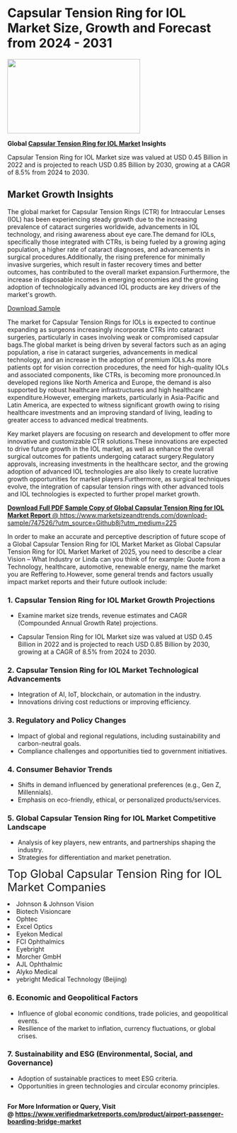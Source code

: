 <H1>Capsular Tension Ring for IOL Market Size, Growth and Forecast from 2024 - 2031</H1><img class="aligncenter size-medium wp-image-584254" src="https://thirdeyenews.in/wp-content/uploads/2024/09/Global-Market-Research-300x168.jpeg" alt="" width="300" height="168" /><p><strong>Global&nbsp;<a href="https://www.marketsizeandtrends.com/download-sample/747526/?utm_source=Github8j?utm_medium=225">Capsular Tension Ring for IOL Market</a> Insights</strong></p><p>Capsular Tension Ring for IOL Market size was valued at USD 0.45 Billion in 2022 and is projected to reach USD 0.85 Billion by 2030, growing at a CAGR of 8.5% from 2024 to 2030.</p><p><h2>Market Growth Insights</h2> <p>The global market for Capsular Tension Rings (CTR) for Intraocular Lenses (IOL) has been experiencing steady growth due to the increasing prevalence of cataract surgeries worldwide, advancements in IOL technology, and rising awareness about eye care.The demand for IOLs, specifically those integrated with CTRs, is being fueled by a growing aging population, a higher rate of cataract diagnoses, and advancements in surgical procedures.Additionally, the rising preference for minimally invasive surgeries, which result in faster recovery times and better outcomes, has contributed to the overall market expansion.Furthermore, the increase in disposable incomes in emerging economies and the growing adoption of technologically advanced IOL products are key drivers of the market's growth.</p> <p><a href="download_sample_link_here">Download Sample</a></p> <p>The market for Capsular Tension Rings for IOLs is expected to continue expanding as surgeons increasingly incorporate CTRs into cataract surgeries, particularly in cases involving weak or compromised capsular bags.The global market is being driven by several factors such as an aging population, a rise in cataract surgeries, advancements in medical technology, and an increase in the adoption of premium IOLs.As more patients opt for vision correction procedures, the need for high-quality IOLs and associated components, like CTRs, is becoming more pronounced.In developed regions like North America and Europe, the demand is also supported by robust healthcare infrastructures and high healthcare expenditure.However, emerging markets, particularly in Asia-Pacific and Latin America, are expected to witness significant growth owing to rising healthcare investments and an improving standard of living, leading to greater access to advanced medical treatments.</p> <p>Key market players are focusing on research and development to offer more innovative and customizable CTR solutions.These innovations are expected to drive future growth in the IOL market, as well as enhance the overall surgical outcomes for patients undergoing cataract surgery.Regulatory approvals, increasing investments in the healthcare sector, and the growing adoption of advanced IOL technologies are also likely to create lucrative growth opportunities for market players.Furthermore, as surgical techniques evolve, the integration of capsular tension rings with other advanced tools and IOL technologies is expected to further propel market growth.</p> <p><a href="get_more_link_here"></p><p><span class=""><strong>Download Full PDF Sample Copy of Global Capsular Tension Ring for IOL Market Report</strong> @ <a href="https://www.marketsizeandtrends.com/download-sample/747526/?utm_source=Github8j?utm_medium=225" target="_blank">https://www.marketsizeandtrends.com/download-sample/747526/?utm_source=Github8j?utm_medium=225</a></span></p><p>In order to make an accurate and perceptive description of future scope of a Global&nbsp;Capsular Tension Ring for IOL Market Market as Global&nbsp;Capsular Tension Ring for IOL Market Market of 2025, you need to describe a clear Vision &ndash; What Industry or Linda can you think of for example: Quote from a Technology, healthcare, automotive, renewable energy, name the market you are Reffering to.However, some general trends and factors usually impact market reports and their future outlook include:</p><h3>1.&nbsp;<strong>Capsular Tension Ring for IOL Market Growth Projections</strong></h3><ul><li>Examine market size trends, revenue estimates and CAGR (Compounded Annual Growth Rate) projections.</li><li><p>Capsular Tension Ring for IOL Market size was valued at USD 0.45 Billion in 2022 and is projected to reach USD 0.85 Billion by 2030, growing at a CAGR of 8.5% from 2024 to 2030.</p></li></ul><h3>2.&nbsp;<strong>Capsular Tension Ring for IOL Market Technological Advancements</strong></h3><ul><li>Integration of AI, IoT, blockchain, or automation in the industry.</li><li>Innovations driving cost reductions or improving efficiency.</li></ul><h3>3.&nbsp;<strong>Regulatory and Policy Changes</strong></h3><ul><li>Impact of global and regional regulations, including sustainability and carbon-neutral goals.</li><li>Compliance challenges and opportunities tied to government initiatives.</li></ul><h3>4.&nbsp;<strong>Consumer Behavior Trends</strong></h3><ul><li>Shifts in demand influenced by generational preferences (e.g., Gen Z, Millennials).</li><li>Emphasis on eco-friendly, ethical, or personalized products/services.</li></ul><h3>5.&nbsp;<strong>Global Capsular Tension Ring for IOL Market Competitive Landscape</strong></h3><ul><li>Analysis of key players, new entrants, and partnerships shaping the industry.</li><li>Strategies for differentiation and market penetration.</li></ul><p data-pm-slice="1 1 []"><span style="color: inherit; font-family: inherit; font-size: 25px;">Top Global Capsular Tension Ring for IOL Market Companies</span></p><div class="" data-test-id=""><p><li>Johnson & Johnson Vision</li><li> Biotech Visioncare</li><li> Ophtec</li><li> Excel Optics</li><li> Eyekon Medical</li><li> FCI Ophthalmics</li><li> Eyebright</li><li> Morcher GmbH</li><li> AJL Ophthalmic</li><li> Alyko Medical</li><li> yebright Medical Technology (Beijing)</li></p></div><h3>6.&nbsp;<strong>Economic and Geopolitical Factors</strong></h3><ul><li>Influence of global economic conditions, trade policies, and geopolitical events.</li><li>Resilience of the market to inflation, currency fluctuations, or global crises.</li></ul><h3>7.&nbsp;<strong>Sustainability and ESG (Environmental, Social, and Governance)</strong></h3><ul><li>Adoption of sustainable practices to meet ESG criteria.</li><li>Opportunities in green technologies and circular economy principles.</li></ul><h2><strong style="font-size: 14px;">For More Information or Query, Visit @&nbsp;</strong><a style="background-color: #ffffff; font-size: 14px;" href="https://www.marketsizeandtrends.com/report/capsular-tension-ring-for-iol-market/" target="_blank">https://www.verifiedmarketreports.com/product/airport-passenger-boarding-bridge-market</a></h2>